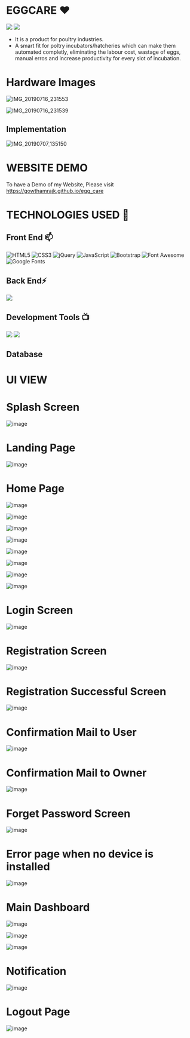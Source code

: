 # EGGCARE ❤️ 

![](https://img.shields.io/github/languages/count/gowthamrajk/egg_care)   ![](https://img.shields.io/github/languages/top/gowthamrajk/egg_care)

- It is a product for poultry industries. 
- A smart fit for poltry incubators/hatcheries which can make them automated completly, eliminating the labour cost, wastage of eggs, manual erros and increase productivity for every slot of incubation.

# Hardware Images

![IMG_20190716_231553](https://user-images.githubusercontent.com/43011442/124151982-ba527f00-dab0-11eb-85cc-ca347dc9f23a.jpg)

![IMG_20190716_231539](https://user-images.githubusercontent.com/43011442/124152053-cd654f00-dab0-11eb-95fb-b41874a6c9c6.jpg)


## Implementation 

![IMG_20190707_135150](https://user-images.githubusercontent.com/43011442/124152339-0ef5fa00-dab1-11eb-8c93-62920ba181c1.JPG)


# WEBSITE DEMO

To have a Demo of my Website, Please visit https://gowthamrajk.github.io/egg_care

# TECHNOLOGIES USED 📌

## Front End 📫

![HTML5](https://img.shields.io/static/v1?style=for-the-badge&message=HTML5&color=E34F26&logo=HTML5&logoColor=FFFFFF&label=)
![CSS3](https://img.shields.io/static/v1?style=for-the-badge&message=CSS3&color=1572B6&logo=CSS3&logoColor=FFFFFF&label=)
![jQuery](https://img.shields.io/static/v1?style=for-the-badge&message=jQuery&color=0769AD&logo=jQuery&logoColor=FFFFFF&label=)
![JavaScript](https://img.shields.io/static/v1?style=for-the-badge&message=JavaScript&color=222222&logo=JavaScript&logoColor=F7DF1E&label=)
![Bootstrap](https://img.shields.io/static/v1?style=for-the-badge&message=Bootstrap&color=7952B3&logo=Bootstrap&logoColor=FFFFFF&label=)
![Font Awesome](https://img.shields.io/static/v1?style=for-the-badge&message=Font+Awesome&color=339AF0&logo=Font+Awesome&logoColor=FFFFFF&label=)
![Google Fonts](https://img.shields.io/static/v1?style=for-the-badge&message=Google+Fonts&color=4285F4&logo=Google+Fonts&logoColor=FFFFFF&label=)

## Back End⚡

![](https://img.shields.io/static/v1?style=for-the-badge&message=Firebase&color=222222&logo=Firebase&logoColor=FFCA28&label=)

## Development Tools 📺

![](https://img.shields.io/static/v1?style=for-the-badge&message=Sublime+Text&color=222222&logo=Sublime+Text&logoColor=FF9800&label=)
![](https://img.shields.io/static/v1?style=for-the-badge&message=Visual+Studio+Code&color=007ACC&logo=Visual+Studio+Code&logoColor=FFFFFF&label=)

## Database


# UI VIEW

# Splash Screen

![image](https://user-images.githubusercontent.com/43011442/115151274-c8842800-a089-11eb-88ce-2f7c266476a7.png)

# Landing Page

![image](https://user-images.githubusercontent.com/43011442/115151340-17ca5880-a08a-11eb-850e-0e77790c7a4a.png)

# Home Page

![image](https://user-images.githubusercontent.com/43011442/115151369-32043680-a08a-11eb-907e-4151adce436d.png)

![image](https://user-images.githubusercontent.com/43011442/115151390-46e0ca00-a08a-11eb-809e-d9891f607842.png)

![image](https://user-images.githubusercontent.com/43011442/115151407-5829d680-a08a-11eb-812b-13a819042a61.png)

![image](https://user-images.githubusercontent.com/43011442/115151426-6677f280-a08a-11eb-9aea-7729412789ec.png)

![image](https://user-images.githubusercontent.com/43011442/115151431-71328780-a08a-11eb-8bc0-940b2708bedc.png)

![image](https://user-images.githubusercontent.com/43011442/115151456-8c04fc00-a08a-11eb-9419-edb2164bc2a3.png)

![image](https://user-images.githubusercontent.com/43011442/115151468-9d4e0880-a08a-11eb-97c4-397f2f39dcfd.png)

![image](https://user-images.githubusercontent.com/43011442/115151479-ae971500-a08a-11eb-82bf-008d189c5041.png)

# Login Screen

![image](https://user-images.githubusercontent.com/43011442/115151499-c1114e80-a08a-11eb-9b5e-210efa538d9e.png)

# Registration Screen

![image](https://user-images.githubusercontent.com/43011442/115151517-cd95a700-a08a-11eb-8efa-b982fa8e05e1.png)

# Registration Successful Screen

![image](https://user-images.githubusercontent.com/43011442/115151561-fe75dc00-a08a-11eb-86a8-f19086f6a772.png)

# Confirmation Mail to User

![image](https://user-images.githubusercontent.com/43011442/115153133-0f761b80-a092-11eb-81d6-cd78fc2f8246.png)

# Confirmation Mail to Owner

![image](https://user-images.githubusercontent.com/43011442/115153160-3fbdba00-a092-11eb-8f0f-e7ec6d789c57.png)

# Forget Password Screen

![image](https://user-images.githubusercontent.com/43011442/115151569-06ce1700-a08b-11eb-949c-e914640e164f.png)

# Error page when no device is installed

![image](https://user-images.githubusercontent.com/43011442/115153006-59123680-a091-11eb-9203-b97918238d5a.png)

# Main Dashboard

![image](https://user-images.githubusercontent.com/43011442/115152894-cec9d280-a090-11eb-92b4-17401a017583.png)

![image](https://user-images.githubusercontent.com/43011442/115152911-dbe6c180-a090-11eb-8073-87eeea968076.png)

![image](https://user-images.githubusercontent.com/43011442/115152916-e608c000-a090-11eb-91ea-abc91d4458a0.png)

# Notification

![image](https://user-images.githubusercontent.com/43011442/115152922-f15beb80-a090-11eb-8002-543933ca2aa0.png)

# Logout Page

![image](https://user-images.githubusercontent.com/43011442/115152932-00429e00-a091-11eb-9dcc-f3881506068c.png)
